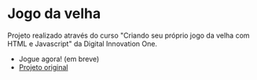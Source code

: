 # Jogo da velha

Projeto realizado através do curso "Criando seu próprio jogo da velha com HTML e Javascript" da Digital Innovation One.

 - Jogue agora! (em breve)
 - [Projeto original](https://github.com/ruschoni02/jogo-da-velha)